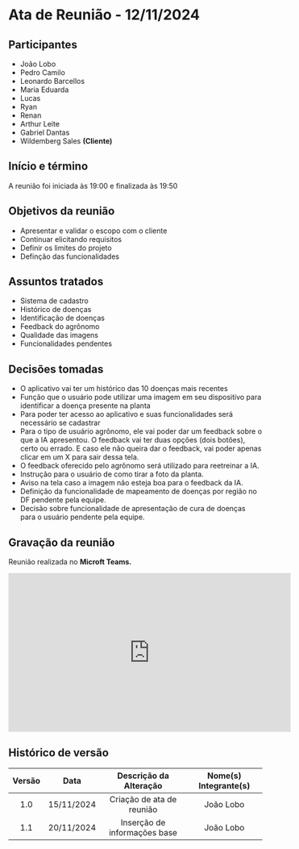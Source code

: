 # Ata de Reunião - 12/11/2024

## Participantes

- João Lobo
- Pedro Camilo
- Leonardo Barcellos
- Maria Eduarda
- Lucas
- Ryan
- Renan
- Arthur Leite
- Gabriel Dantas
- Wildemberg Sales **(Cliente)**

## Início e término

A reunião foi iniciada às 19:00 e finalizada às 19:50

## Objetivos da reunião

- Apresentar e validar o escopo com o cliente
- Continuar elicitando requisitos
- Definir os limites do projeto
- Definção das funcionalidades

## Assuntos tratados

- Sistema de cadastro
- Histórico de doenças
- Identificação de doenças
- Feedback do agrônomo
- Qualidade das imagens
- Funcionalidades pendentes

## Decisões tomadas

- O aplicativo vai ter um histórico das 10 doenças mais recentes
- Função que o usuário pode utilizar uma imagem em seu dispositivo para identificar a doença presente na planta
- Para poder ter acesso ao aplicativo e suas funcionalidades será necessário se cadastrar
- Para o tipo de usuário agrônomo, ele vai poder dar um feedback sobre o que a IA apresentou. O feedback vai ter duas opções (dois botões), certo ou errado. E caso ele não queira dar o feedback, vai poder apenas clicar em um X para sair dessa tela.
- O feedback oferecido pelo agrônomo será utilizado para reetreinar a IA.
- Instrução para o usuário de como tirar a foto da planta.
- Aviso na tela caso a imagem não esteja boa para o feedback da IA.
- Definição da funcionalidade de mapeamento de doenças por região no DF pendente pela equipe.
- Decisão sobre funcionalidade de apresentação de cura de doenças para o usuário pendente pela equipe.

## Gravação da reunião

Reunião realizada no **Microft Teams.**

<iframe width="560" height="315" src="https://www.youtube.com/embed/DQ4BkocKXmw?si=NAVlwMVcYBAonXRk" title="YouTube video player" frameborder="0" allow="accelerometer; autoplay; clipboard-write; encrypted-media; gyroscope; picture-in-picture; web-share" referrerpolicy="strict-origin-when-cross-origin" allowfullscreen></iframe>

## Histórico de versão

| Versão |    Data    |    Descrição da Alteração    | Nome(s) Integrante(s) |
| :----: | :--------: | :--------------------------: | :-------------------: |
|  1.0   | 15/11/2024 |  Criação de ata de reunião   |       João Lobo       |
|  1.1   | 20/11/2024 | Inserção de informações base |       João Lobo       |
